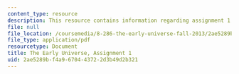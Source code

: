 ```yaml
---
content_type: resource
description: This resource contains information regarding assignment 1.
file: null
file_location: /coursemedia/8-286-the-early-universe-fall-2013/2ae5289bf4a9670443722d3b49d2b321_MIT8_286F13_ps1.pdf
file_type: application/pdf
resourcetype: Document
title: The Early Universe, Assignment 1
uid: 2ae5289b-f4a9-6704-4372-2d3b49d2b321
---
```

